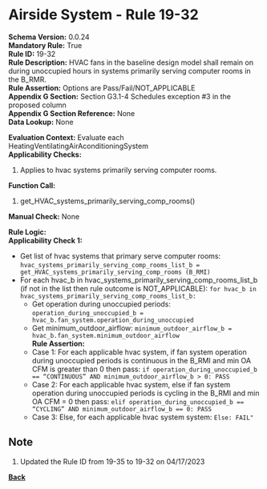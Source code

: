 # Airside System - Rule 19-32      
**Schema Version:** 0.0.24    
**Mandatory Rule:** True  
**Rule ID:** 19-32      
**Rule Description:** HVAC fans in the baseline design model shall remain on during unoccupied hours in systems primarily serving computer rooms in the B_RMR.  
**Rule Assertion:** Options are Pass/Fail/NOT_APPLICABLE                                             
**Appendix G Section:** Section G3.1-4 Schedules exception #3 in the proposed column  
**Appendix G Section Reference:** None  
**Data Lookup:** None

**Evaluation Context:** Evaluate each HeatingVentilatingAirAconditioningSystem   
**Applicability Checks:** 

1. Applies to hvac systems primarily serving computer rooms.

**Function Call:** 

1. get_HVAC_systems_primarily_serving_comp_rooms()

**Manual Check:** None  
 
**Rule Logic:**  
**Applicability Check 1:** 
- Get list of hvac systems that primary serve computer rooms: `hvac_systems_primarily_serving_comp_rooms_list_b = get_HVAC_systems_primarily_serving_comp_rooms (B_RMI)`
- For each hvac_b in hvac_systems_primarily_serving_comp_rooms_list_b (if not in the list then rule outcome is NOT_APPLICABLE): `for hvac_b in hvac_systems_primarily_serving_comp_rooms_list_b:`
    - Get operation during unoccupied periods: `operation_during_unoccupied_b = hvac_b.fan_system.operation_during_unoccupied`  
    - Get minimum_outdoor_airflow: `minimum_outdoor_airflow_b = hvac_b.fan_system.minimum_outdoor_airflow`  
    **Rule Assertion:**  
    - Case 1: For each applicable hvac system, if fan system operation during unoccupied periods is continuous in the B_RMI and min OA CFM is greater than 0 then pass: `if operation_during_unoccupied_b == “CONTINUOUS” AND minimum_outdoor_airflow_b > 0: PASS`
    - Case 2: For each applicable hvac system, else if fan system operation during unoccupied periods is cycling in the B_RMI and min OA CFM = 0 then pass: `elif operation_during_unoccupied_b == “CYCLING” AND minimum_outdoor_airflow_b == 0: PASS`
    - Case 3: Else, for each applicable hvac system system: `Else: FAIL" `  

## Note
1. Updated the Rule ID from 19-35 to 19-32 on 04/17/2023

**[Back](../_toc.md)**